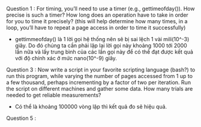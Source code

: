 Question 1 : For timing, you’ll need to use a timer (e.g., gettimeofday()). How precise is such a timer? 
How long does an operation have to take in order for you to time it precisely? 
(this will help determine how many times, in a loop, you’ll have to repeat a page access in order to time it successfully)
- gettimmeofday() là 1 lời gọi hệ thống nên sẽ bị sai lệch 1 vài mili(10^-3) giây. Do đó chúng ta cần phải lặp lại lời gọi này khoảng 1000 tới 2000 lần nữa và lấy trung bình của 
các lần gọi này để có thể đạt được kết quả với độ chính xác ở mức nano(10^-9) giây. 

Question 3 : Now write a script in your favorite scripting language (bash?) to run this program, 
while varying the number of pages accessed from 1 up to a few thousand, perhaps incrementing by a factor of two per iteration. 
Run the script on different machines and gather some data. How many trials are needed to get reliable measurements?
- Có thể là khoảng 100000 vòng lặp thì kết quả đo sẽ hiệu quả. 

Question 5 : 

